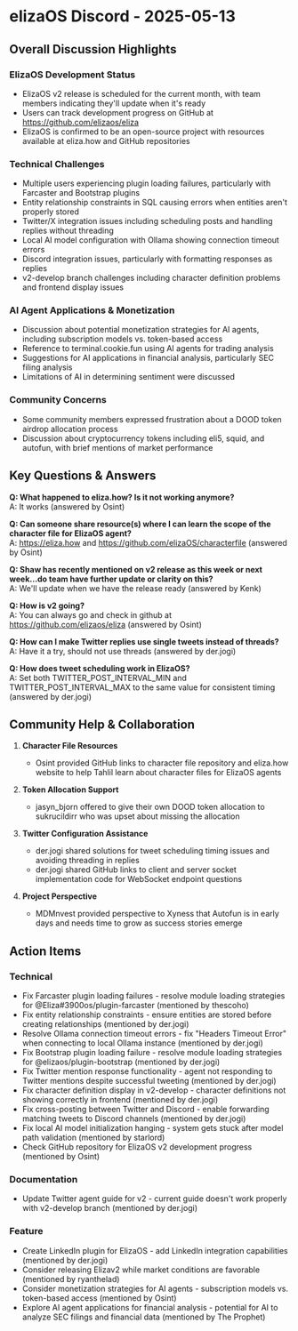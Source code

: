 # elizaOS Discord - 2025-05-13

## Overall Discussion Highlights

### ElizaOS Development Status
- ElizaOS v2 release is scheduled for the current month, with team members indicating they'll update when it's ready
- Users can track development progress on GitHub at https://github.com/elizaos/eliza
- ElizaOS is confirmed to be an open-source project with resources available at eliza.how and GitHub repositories

### Technical Challenges
- Multiple users experiencing plugin loading failures, particularly with Farcaster and Bootstrap plugins
- Entity relationship constraints in SQL causing errors when entities aren't properly stored
- Twitter/X integration issues including scheduling posts and handling replies without threading
- Local AI model configuration with Ollama showing connection timeout errors
- Discord integration issues, particularly with formatting responses as replies
- v2-develop branch challenges including character definition problems and frontend display issues

### AI Agent Applications & Monetization
- Discussion about potential monetization strategies for AI agents, including subscription models vs. token-based access
- Reference to terminal.cookie.fun using AI agents for trading analysis
- Suggestions for AI applications in financial analysis, particularly SEC filing analysis
- Limitations of AI in determining sentiment were discussed

### Community Concerns
- Some community members expressed frustration about a DOOD token airdrop allocation process
- Discussion about cryptocurrency tokens including eli5, squid, and autofun, with brief mentions of market performance

## Key Questions & Answers

**Q: What happened to eliza.how? Is it not working anymore?**  
A: It works (answered by Osint)

**Q: Can someone share resource(s) where I can learn the scope of the character file for ElizaOS agent?**  
A: https://eliza.how and https://github.com/elizaOS/characterfile (answered by Osint)

**Q: Shaw has recently mentioned on v2 release as this week or next week…do team have further update or clarity on this?**  
A: We'll update when we have the release ready (answered by Kenk)

**Q: How is v2 going?**  
A: You can always go and check in github at https://github.com/elizaos/eliza (answered by Osint)

**Q: How can I make Twitter replies use single tweets instead of threads?**  
A: Have it a try, should not use threads (answered by der.jogi)

**Q: How does tweet scheduling work in ElizaOS?**  
A: Set both TWITTER_POST_INTERVAL_MIN and TWITTER_POST_INTERVAL_MAX to the same value for consistent timing (answered by der.jogi)

## Community Help & Collaboration

1. **Character File Resources**
   - Osint provided GitHub links to character file repository and eliza.how website to help Tahlil learn about character files for ElizaOS agents

2. **Token Allocation Support**
   - jasyn_bjorn offered to give their own DOOD token allocation to sukrucildirr who was upset about missing the allocation

3. **Twitter Configuration Assistance**
   - der.jogi shared solutions for tweet scheduling timing issues and avoiding threading in replies
   - der.jogi shared GitHub links to client and server socket implementation code for WebSocket endpoint questions

4. **Project Perspective**
   - MDMnvest provided perspective to Xyness that Autofun is in early days and needs time to grow as success stories emerge

## Action Items

### Technical
- Fix Farcaster plugin loading failures - resolve module loading strategies for @Eliza#3900os/plugin-farcaster (mentioned by thescoho)
- Fix entity relationship constraints - ensure entities are stored before creating relationships (mentioned by der.jogi)
- Resolve Ollama connection timeout errors - fix "Headers Timeout Error" when connecting to local Ollama instance (mentioned by der.jogi)
- Fix Bootstrap plugin loading failure - resolve module loading strategies for @elizaos/plugin-bootstrap (mentioned by der.jogi)
- Fix Twitter mention response functionality - agent not responding to Twitter mentions despite successful tweeting (mentioned by der.jogi)
- Fix character definition display in v2-develop - character definitions not showing correctly in frontend (mentioned by der.jogi)
- Fix cross-posting between Twitter and Discord - enable forwarding matching tweets to Discord channels (mentioned by der.jogi)
- Fix local AI model initialization hanging - system gets stuck after model path validation (mentioned by starlord)
- Check GitHub repository for ElizaOS v2 development progress (mentioned by Osint)

### Documentation
- Update Twitter agent guide for v2 - current guide doesn't work properly with v2-develop branch (mentioned by der.jogi)

### Feature
- Create LinkedIn plugin for ElizaOS - add LinkedIn integration capabilities (mentioned by der.jogi)
- Consider releasing Elizav2 while market conditions are favorable (mentioned by ryanthelad)
- Consider monetization strategies for AI agents - subscription models vs. token-based access (mentioned by Osint)
- Explore AI agent applications for financial analysis - potential for AI to analyze SEC filings and financial data (mentioned by The Prophet)